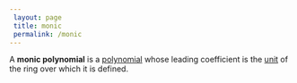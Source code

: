 ```yaml
---
 layout: page
 title: monic
 permalink: /monic
---
```

A **monic polynomial** is a [polynomial](https://defsmath.github.io/DefsMath/polynomial_ring) whose leading coefficient is the [unit](https://defsmath.github.io/DefsMath/unit_of_a_ring) of the ring over which it is defined.